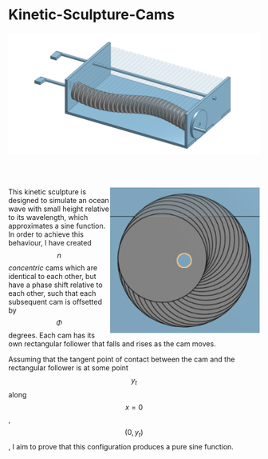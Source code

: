 # Kinetic-Sculpture-Cams

<div align="center">
  <img src="assets/sculpture_.png" alt="description of gif" width="900"/>
</div>

<br><br>

<img src="assets/cams_front.png" align = "right" alt="description of gif" width="300"/>

This kinetic sculpture is designed to simulate an ocean wave with small height relative to its wavelength, which approximates a sine function. In order to achieve this behaviour, I have created $$n$$ _concentric_ cams which are identical to each other, but have a phase shift relative to each other, such that each subsequent cam is offsetted by $$Φ$$ degrees. Each cam has its own rectangular follower that falls and rises as the cam moves.

Assuming that the tangent point of contact between the cam and the rectangular follower is at some point $$y_{t}$$ along $$x=0$$, $$(0, y_{t})$$, I aim to prove that this configuration produces a pure sine function.

